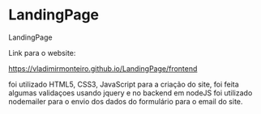 # LandingPage
LandingPage

Link para o website:

https://vladimirmonteiro.github.io/LandingPage/frontend

foi utilizado HTML5, CSS3, JavaScript para a criação do site, foi feita algumas validaçoes usando jquery e no backend em nodeJS foi utilizado nodemailer para o envio dos dados do formulário para o email do site.
